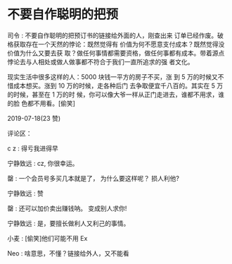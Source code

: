 # 不要自作聪明的把预

司令 : 不要自作聪明的把预订书的链接给外面的人，刚查出来 订单已经作废。破格获取存在一个天然的悖论：既然觉得有 价值为何不愿意支付成本？既然觉得没价值为什么又要去获 取？做任何事情都需要资格，做任何事都有成本。带着源点 悖论去与人相处或做人做事都不符合于我们一直所追求的强 者文化。

现实生活中很多这样的人：5000 块钱一平方的房子不买，涨 到 5 万的时候又不惜成本想买。涨到 10 万的时候，走各种后门 去争取便宜千八百的。其实在 5 万的时候，甚至在 1 万的时 候，你可以像大爷一样从正门走进去，谁都不用求，谁的脸 色都不用看。[偷笑]

2019-07-18(23 赞)

评论区：

c z : 得亏我进得早

宁静致远 : cz, 你很幸运。

罄 : 一个会员号多买几本就是了， 为什么要这样呢？ 损人利他?

宁静致远 : 赞

罄 : 还可以加价卖出赚钱呐。 变成别人求你!

宁静致远 : 是，要擅长做利人又利己的事情。

小麦 : [偷笑]他们可能不用 Ex

Neo : 啥意思，不懂？链接给外人，又不能看